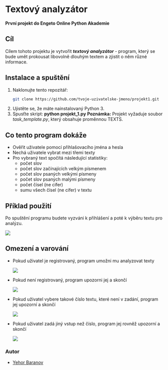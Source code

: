 # Textový analyzátor
**První projekt do Engeto Online Python Akademie**

## Cíl
Cílem tohoto projektu je vytvořit ***textový analyzátor*** - program, který se bude umět 
prokousat libovolně dlouhým textem a zjistit o něm různé informace.

## Instalace a spuštění
1. Naklonujte tento repozitář:
   ```bash
   git clone https://github.com/tvoje-uzivatelske-jmeno/projekt1.git
2. Ujistěte se, že máte nainstalovaný Python 3.
3. Spusťte skript: **python projekt_1.py**
**Poznámka:** Projekt vyžaduje soubor *task_template.py*, který obsahuje proměnnou TEXTS.

## Co tento program dokáže
- Ověřit uživatele pomocí přihlašovacího jména a hesla
- Nechá uživatele vybrat mezi třemi texty
- Pro vybraný text spočítá následující statistiky:
  - počet slov
  - počet slov začínajících velkým písmenem
  - počet slov psaných velkými písmeny
  - počet slov psaných malými písmeny
  - počet čísel (ne cifer)
  - sumu všech čísel (ne cifer) v textu

## Příklad použití
Po spuštění programu budete vyzváni k přihlášení a poté k výběru textu pro analýzu.

![](screenshots/screen0.png)

## Omezení a varování
- Pokud uživatel je registrovaný, program umožni mu analyzovat texty
  
  ![](screenshots/screen1.png)
  
- Pokud není registrovaný, program upozorni jej a skončí

  ![](screenshots/screen2.png)

- Pokud uživatel vybere takové číslo textu, které není v zadání, program jej upozorní a skončí

  ![](screenshots/screen3.png)

- Pokud uživatel zadá jiný vstup než číslo, program jej rovněž upozorní a skončí

  ![](screenshots/screen4.png)

### Autor
* [Yehor Baranov](https://github.com/JehorB)
